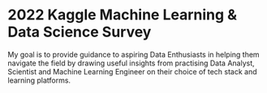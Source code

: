 # 2022 Kaggle Machine Learning & Data Science Survey

My goal is to provide guidance to aspiring Data Enthusiasts in helping them navigate the field by drawing useful insights from practising Data Analyst, Scientist and Machine Learning Engineer on their choice of tech stack and learning platforms.
